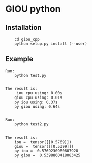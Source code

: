 # GIOU python


## Installation

```
	cd giou_cpp
	python setup.py install (--user)
```

## Example

```
Run:
    python test.py


The result is:
     iou cpu using: 0.00s
    giou cpu using: 0.01s
    py iou using: 0.37s
    py giou using: 0.64s
    
```


```
Run:
    python test2.py


The result is:
    iou =  tensor([[0.5769]])
    giou =  tensor([[0.5399]])
    py iou =  0.5769230980807928
    py giou =  0.5398860418083425
```

